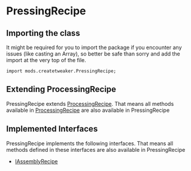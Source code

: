 # PressingRecipe

## Importing the class

It might be required for you to import the package if you encounter any issues (like casting an Array), so better be safe than sorry and add the import at the very top of the file.
```zenscript
import mods.createtweaker.PressingRecipe;
```


## Extending ProcessingRecipe

PressingRecipe extends [ProcessingRecipe](/mods/createtweaker/ProcessingRecipe). That means all methods available in [ProcessingRecipe](/mods/createtweaker/ProcessingRecipe) are also available in PressingRecipe

## Implemented Interfaces
PressingRecipe implements the following interfaces. That means all methods defined in these interfaces are also available in PressingRecipe

- [IAssemblyRecipe](/mods/createtweaker/IAssemblyRecipe)

